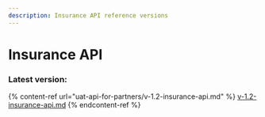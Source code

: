 ```yaml
---
description: Insurance API reference versions
---
```


# Insurance API

### Latest version:

{% content-ref url="uat-api-for-partners/v-1.2-insurance-api.md" %}
[v-1.2-insurance-api.md](uat-api-for-partners/v-1.2-insurance-api.md)
{% endcontent-ref %}
